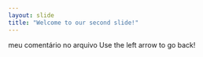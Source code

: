 ```yaml
---
layout: slide
title: "Welcome to our second slide!"
---
```

meu comentário no arquivo
Use the left arrow to go back!
